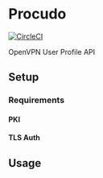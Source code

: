 # Procudo

[![CircleCI](https://circleci.com/gh/tomroffe/procudo.svg?style=svg&circle-token=3a96ea9c148404e1332c40c07666a18df8cbd17a)](https://circleci.com/gh/tomroffe/procudo)

OpenVPN User Profile API

## Setup

<!-- TODO -->

### Requirements

<!-- TODO -->

#### PKI

<!-- TODO -->

#### TLS Auth

<!-- TODO -->

## Usage

<!-- TODO -->
